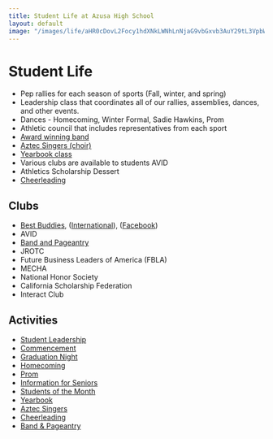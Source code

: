 ```yaml
---
title: Student Life at Azusa High School
layout: default
image: "/images/life/aHR0cDovL2Focy1hdXNkLWNhLnNjaG9vbGxvb3AuY29tL3VpbWcvaW1hZ2UvMTQ3MzkyNTkxODA0MS8xNDcxMzMxMjMwNTQ0LzE0NzM5MjU5MTg2MzAuanBnP2Nyb3BUb3A9MzQmY3JvcFJpZ2h0PTkwOCZjcm9wQm90dG9tPTY0NyZjcm9wTGVmdD05MSZiYXNpc1dpZHRoPTEwMDA=.jpeg"
---
```


# Student Life

* Pep rallies for each season of sports (Fall, winter, and spring)
* Leadership class that coordinates all of our rallies, assemblies, dances, and other events.
* Dances - Homecoming, Winter Formal, Sadie Hawkins, Prom
* Athletic council that includes representatives from each sport
* [Award winning band](http://www.azusahighschool.net/bandpageantry)
* [Aztec Singers (choir)](http://www.azusahighschool.net/singers)
* [Yearbook class](http://www.azusahighschool.net/yearbook)
* Various clubs are available to students AVID
* Athletics Scholarship Dessert
* [Cheerleading](http://www.azusahighschool.net/cheerleading)

## Clubs

* [Best Buddies](http://info.azusahighschool.jimthoburn.com/cms/page_view-d=x&piid=&vpid=1476173877217/), ([International](https://bestbuddies.org)), ([Facebook](https://www.facebook.com/Aztec-Best-Buddies-361528793940131/))
* AVID
* [Band and Pageantry](http://www.azusahighschool.net/bandpageantry)
* JROTC
* Future Business Leaders of America (FBLA)
* MECHA
* National Honor Society
* California Scholarship Federation
* Interact Club

## Activities

* [Student Leadership](/student-leadership/)
* [Commencement](http://info.azusahighschool.jimthoburn.com/commencement)
* [Graduation Night](http://info.azusahighschool.jimthoburn.com/gradnight)
* [Homecoming](http://info.azusahighschool.jimthoburn.com/homecoming)
* [Prom](http://info.azusahighschool.jimthoburn.com/prom)
* [Information for Seniors](http://info.azusahighschool.jimthoburn.com/seniorinformation)
* [Students of the Month](http://info.azusahighschool.jimthoburn.com/som)
* [Yearbook](http://info.azusahighschool.jimthoburn.com/yearbook)
* [Aztec Singers](http://info.azusahighschool.jimthoburn.com/singers)
* [Cheerleading](http://info.azusahighschool.jimthoburn.com/cheerleading)
* [Band & Pageantry](http://info.azusahighschool.jimthoburn.com/bandpageantry)

